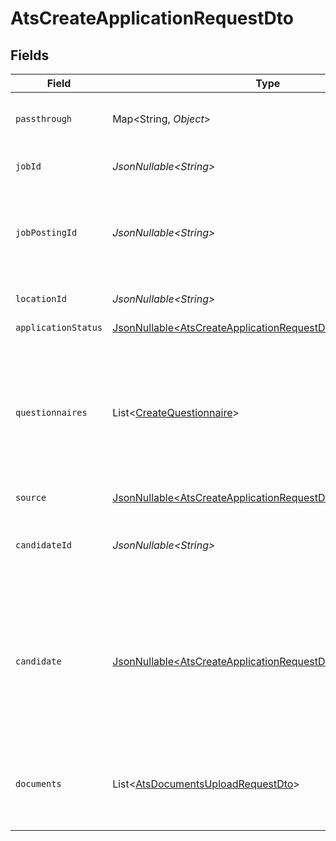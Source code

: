 # AtsCreateApplicationRequestDto


## Fields

| Field                                                                                                                                        | Type                                                                                                                                         | Required                                                                                                                                     | Description                                                                                                                                  | Example                                                                                                                                      |
| -------------------------------------------------------------------------------------------------------------------------------------------- | -------------------------------------------------------------------------------------------------------------------------------------------- | -------------------------------------------------------------------------------------------------------------------------------------------- | -------------------------------------------------------------------------------------------------------------------------------------------- | -------------------------------------------------------------------------------------------------------------------------------------------- |
| `passthrough`                                                                                                                                | Map\<String, *Object*>                                                                                                                       | :heavy_minus_sign:                                                                                                                           | Value to pass through to the provider                                                                                                        | {<br/>"other_known_names": "John Doe"<br/>}                                                                                                  |
| `jobId`                                                                                                                                      | *JsonNullable\<String>*                                                                                                                      | :heavy_minus_sign:                                                                                                                           | Unique identifier of the job                                                                                                                 | 4071538b-3cac-4fbf-ac76-f78ed250ffdd                                                                                                         |
| `jobPostingId`                                                                                                                               | *JsonNullable\<String>*                                                                                                                      | :heavy_minus_sign:                                                                                                                           | Unique identifier of the job posting that is associated with application                                                                     | 1c702a20-8de8-4d03-ac18-cbf4ac42eb51                                                                                                         |
| `locationId`                                                                                                                                 | *JsonNullable\<String>*                                                                                                                      | :heavy_minus_sign:                                                                                                                           | Unique identifier of the location                                                                                                            | dd8d41d1-5eb8-4408-9c87-9ba44604eae4                                                                                                         |
| `applicationStatus`                                                                                                                          | [JsonNullable\<AtsCreateApplicationRequestDtoApplicationStatus>](../../models/components/AtsCreateApplicationRequestDtoApplicationStatus.md) | :heavy_minus_sign:                                                                                                                           | N/A                                                                                                                                          |                                                                                                                                              |
| `questionnaires`                                                                                                                             | List\<[CreateQuestionnaire](../../models/components/CreateQuestionnaire.md)>                                                                 | :heavy_minus_sign:                                                                                                                           | Questionnaires associated with the application                                                                                               | {<br/>"id": "right_to_work",<br/>"answers": [<br/>{<br/>"id": "answer1",<br/>"type": "text",<br/>"values": [<br/>"Yes"<br/>]<br/>}<br/>]<br/>} |
| `source`                                                                                                                                     | [JsonNullable\<AtsCreateApplicationRequestDtoSource>](../../models/components/AtsCreateApplicationRequestDtoSource.md)                       | :heavy_minus_sign:                                                                                                                           | N/A                                                                                                                                          |                                                                                                                                              |
| `candidateId`                                                                                                                                | *JsonNullable\<String>*                                                                                                                      | :heavy_minus_sign:                                                                                                                           | Unique identifier of the candidate. Provide this OR candidate, but not both.                                                                 | e3cb75bf-aa84-466e-a6c1-b8322b257a48                                                                                                         |
| `candidate`                                                                                                                                  | [JsonNullable\<AtsCreateApplicationRequestDtoCandidate>](../../models/components/AtsCreateApplicationRequestDtoCandidate.md)                 | :heavy_minus_sign:                                                                                                                           | Candidate Properties. Provide this OR candidate_id, but not both. Providing this attempts to create a new candidate with the application.    |                                                                                                                                              |
| `documents`                                                                                                                                  | List\<[AtsDocumentsUploadRequestDto](../../models/components/AtsDocumentsUploadRequestDto.md)>                                               | :heavy_minus_sign:                                                                                                                           | Document Properties. Providing this attempts to upload files with the application.                                                           |                                                                                                                                              |